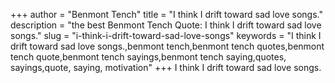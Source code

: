 +++
author = "Benmont Tench"
title = "I think I drift toward sad love songs."
description = "the best Benmont Tench Quote: I think I drift toward sad love songs."
slug = "i-think-i-drift-toward-sad-love-songs"
keywords = "I think I drift toward sad love songs.,benmont tench,benmont tench quotes,benmont tench quote,benmont tench sayings,benmont tench saying,quotes, sayings,quote, saying, motivation"
+++
I think I drift toward sad love songs.
